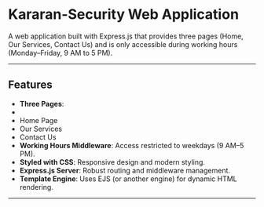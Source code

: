 # Kararan-Security Web Application

A web application built with Express.js that provides three pages (Home, Our Services, Contact Us) and is only accessible during working hours (Monday–Friday, 9 AM to 5 PM).

---

## Features

- **Three Pages**:
-
- Home Page
- Our Services
- Contact Us
- **Working Hours Middleware**: Access restricted to weekdays (9 AM–5 PM).
- **Styled with CSS**: Responsive design and modern styling.
- **Express.js Server**: Robust routing and middleware management.
- **Template Engine**: Uses EJS (or another engine) for dynamic HTML rendering.

---
